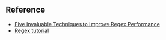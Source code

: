 ## Reference
* [Five Invaluable Techniques to Improve Regex Performance](https://www.loggly.com/blog/five-invaluable-techniques-to-improve-regex-performance/)
* [Regex tutorial](http://www.rexegg.com/regex-quickstart.html)
